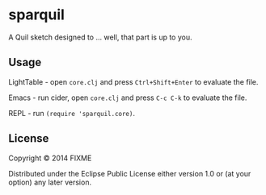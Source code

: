 # sparquil

A Quil sketch designed to ... well, that part is up to you.

## Usage

LightTable - open `core.clj` and press `Ctrl+Shift+Enter` to evaluate the file.

Emacs - run cider, open `core.clj` and press `C-c C-k` to evaluate the file.

REPL - run `(require 'sparquil.core)`.

## License

Copyright © 2014 FIXME

Distributed under the Eclipse Public License either version 1.0 or (at
your option) any later version.

